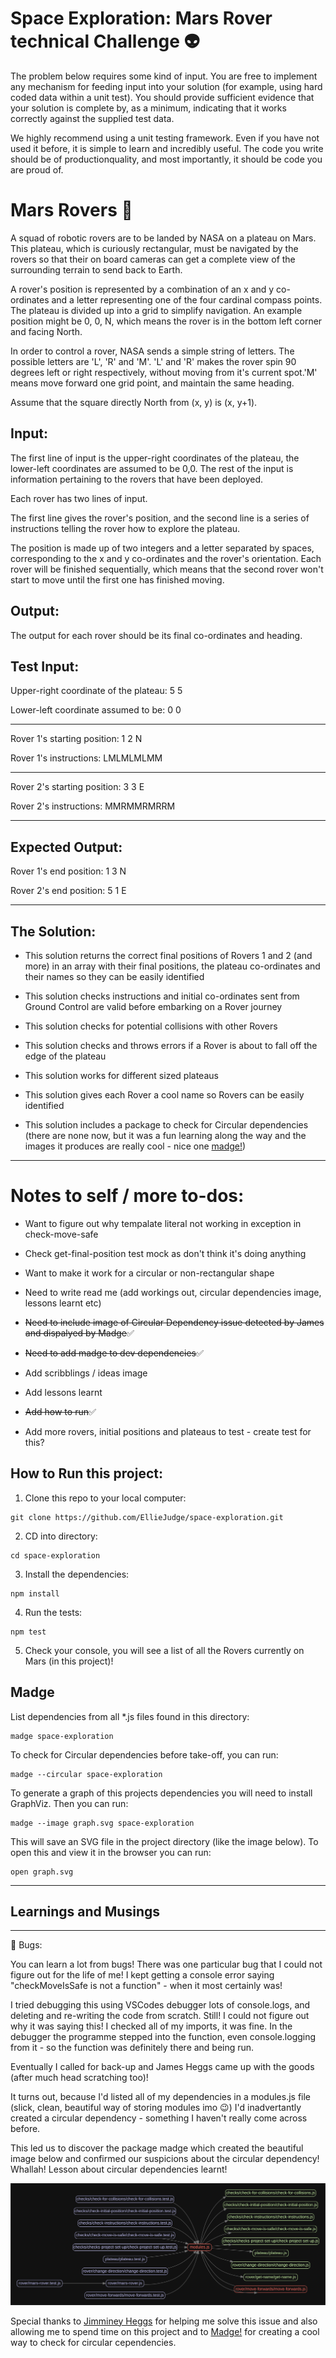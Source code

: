 # Space Exploration: Mars Rover technical Challenge 👽

The problem below requires some kind of input. You are free to implement any mechanism for feeding input into your solution (for example, using hard coded data within a unit test). You should provide sufficient evidence that your solution is complete by, as a minimum, indicating that it works correctly against the supplied test data.

We highly recommend using a unit testing framework. Even if you have not used it before, it is simple to learn and incredibly useful. The code you write should be of productionquality, and most importantly, it should be code you are proud of.

# Mars Rovers 🚀

A squad of robotic rovers are to be landed by NASA on a plateau on Mars. This plateau, which is curiously rectangular, must be navigated by the rovers so that their on board cameras can get a complete view of the surrounding terrain to send back to Earth. 

A rover's position is represented by a combination of an x and y co-ordinates and a letter representing one of the four cardinal compass points. The plateau is divided up into a grid to simplify navigation. An example position might be 0, 0, N, which means the rover is in the bottom left corner and facing North. 

In order to control a rover, NASA sends a simple string of letters. The possible letters are 'L', 'R' and 'M'. 'L' and 'R' makes the rover spin 90 degrees left or right respectively, without moving from it's current spot.'M' means move forward one grid point, and maintain the same heading. 

Assume that the square directly North from (x, y) is (x, y+1).

## Input: 

The first line of input is the upper-right coordinates of the plateau, the lower-left coordinates are assumed to be 0,0. The rest of the input is information pertaining to the rovers that have been deployed. 

Each rover has two lines of input. 

The first line gives the rover's position, and the second line is a series of instructions telling the rover how to explore the plateau. 

The position is made up of two integers and a letter separated by spaces, corresponding to the x and y co-ordinates and the rover's orientation. Each rover will be finished sequentially, which means that the second rover won't start to move until the first one has finished moving.

## Output:

The output for each rover should be its final co-ordinates and heading.

## Test Input:

Upper-right coordinate of the plateau: 5 5

Lower-left coordinate assumed to be: 0 0

-------------------------------------------

Rover 1's starting position: 1 2 N

Rover 1's instructions: LMLMLMLMM

-------------------------------------------

Rover 2's starting position: 3 3 E

Rover 2's instructions: MMRMMRMRRM

-------------------------------------------

## Expected Output:

Rover 1's end position: 1 3 N 

Rover 2's end position: 5 1 E


-------------------------------------------

## The Solution:

- This solution returns the correct final positions of Rovers 1 and 2 (and more) in an array with their final positions, the plateau co-ordinates and their names so they can be easily identified 

- This solution checks instructions and initial co-ordinates sent from Ground Control are valid before embarking on a Rover journey

- This solution checks for potential collisions with other Rovers

- This solution checks and throws errors if a Rover is about to fall off the edge of the plateau

- This solution works for different sized plateaus

- This solution gives each Rover a cool name so Rovers can be easily identified 

- This solution includes a package to check for Circular dependencies (there are none now, but it was a fun learning along the way and the images it produces are really cool - nice one [madge!](https://www.npmjs.com/package/madge))

-------------------------------------------


# Notes to self / more to-dos:

- Want to figure out why tempalate literal not working in exception in check-move-safe

- Check get-final-position test mock as don't think it's doing anything

- Want to make it work for a circular or non-rectangular shape

- Need to write read me (add workings out, circular dependencies image, lessons learnt etc)

- <del>Need to include image of Circular Dependency issue detected by James and dispalyed by Madge</del>✅

- <del>Need to add madge to dev dependencies</del>✅

- Add scribblings / ideas image

- Add lessons learnt

- <del>Add how to run</del>✅

- Add more rovers, initial positions and plateaus to test - create test for this?


## How to Run this project:

1. Clone this repo to your local computer:

```
git clone https://github.com/EllieJudge/space-exploration.git
```

2. CD into directory:

```
cd space-exploration
```

3. Install the dependencies:

```
npm install
```

4. Run the tests:

```
npm test
```

5. Check your console, you will see a list of all the Rovers currently on Mars (in this project)!

## Madge

List dependencies from all *.js files found in this directory:

```
madge space-exploration
```

To check for Circular dependencies before take-off, you can run:

```
madge --circular space-exploration
```

To generate a graph of this projects dependencies you will need to install GraphViz. 
Then you can run:

```
madge --image graph.svg space-exploration
```

This will save an SVG file in the project directory (like the image below). 
To open this and view it in the browser you can run:

```
open graph.svg
```

-------------------------------------------

## Learnings and Musings

-------------------------------------------

🐛 Bugs:

You can learn a lot from bugs! There was one particular bug that I could not figure out for the life of me! I kept getting a console error saying "checkMoveIsSafe is not a function" - when it most certainly was!

I tried debugging this using VSCodes debugger lots of console.logs, and deleting and re-writing the code from scratch. Still! I could not figure out why it was saying this! I checked all of my imports, it was fine. In the debugger the programme stepped into the function, even console.logging from it - so the function was definitely there and being run.

Eventually I called for back-up and James Heggs came up with the goods (after much head scratching too)!

It turns out, because I'd listed all of my dependencies in a modules.js file (slick, clean, beautiful way of storing modules imo 😉) I'd inadvertantly created a  circular dependency - something I haven't really come across before. 

This led us to discover the package madge which created the beautiful image below and confirmed our suspicions about the circular dependency! Whallah! Lesson about circular dependencies learnt! 

![Image of Circular Dependency generated by the madge package and graphviz](circular-dependency.svg)

Special thanks to [Jimminey Heggs](https://github.com/eggsy84) for helping me solve this issue and also allowing me to spend time on this project and to [Madge!](https://www.npmjs.com/package/madge) for creating a cool way to check for circular cependencies. 

